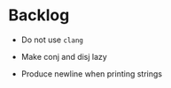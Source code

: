 Backlog
=======
* Do not use `clang`

* Make conj and disj lazy

* Produce newline when printing strings
